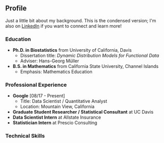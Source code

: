 ## Profile

Just a little bit about my background. This is the condensed version; I'm also on [LinkedIn](https://www.linkedin.com/in/matthew-dawson-268b06a1/) if you want to connect and learn more!

### Education
- **Ph.D. in Biostatistics** from University of California, Davis
  - Dissertation title: _Dynamic Distribution Models for Functional Data_
  - Adviser: Hans-Georg M&uuml;ller
- **B.S. in Mathematics** from California State University, Channel Islands
  - Emphasis: Mathematics Education

### Professional Experience
- **Google** [08/17 - Present]
  - Title: Data Scientist / Quantitative Analyst
  - Location: Mountain View, California
- **Graduate Student Researcher / Statistical Consultant** at UC Davis
- **Data Scientist Intern** at Allstate Insurance
- **Statistician Intern** at Prescio Consulting

### Technical Skills

